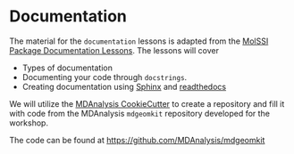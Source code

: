 # Documentation
The material for the `documentation` lessons is adapted from the [MolSSI Package Documentation Lessons](https://education.molssi.org/python-package-best-practices/10-documentation.html).
The lessons will cover
- Types of documentation
- Documenting your code through `docstrings`.
- Creating documentation using [Sphinx](https://www.sphinx-doc.org/en/master/) and [readthedocs](https://about.readthedocs.com/?ref=readthedocs.org)

We will utilize the [MDAnalysis CookieCutter](https://github.com/MDAnalysis/cookiecutter-mdakit) to create a repository and fill it with code from the MDAnalysis `mdgeomkit` repository developed for the workshop.

The code can be found at https://github.com/MDAnalysis/mdgeomkit
